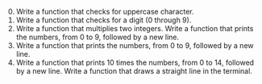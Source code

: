 0. Write a function that checks for uppercase character.
1. Write a function that checks for a digit (0 through 9).
2. Write a function that multiplies two integers.
Write a function that prints the numbers, from 0 to 9, followed by a new line.
4. Write a function that prints the numbers, from 0 to 9, followed by a new line.
5. Write a function that prints 10 times the numbers, from 0 to 14, followed by a new line.
Write a function that draws a straight line in the terminal.
